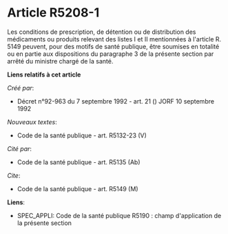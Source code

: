 # Article R5208-1

Les conditions de prescription, de détention ou de distribution des médicaments ou produits relevant des listes I et II
mentionnées à l'article R. 5149 peuvent, pour des motifs de santé publique, être soumises en totalité ou en partie aux
dispositions du paragraphe 3 de la présente section par arrêté du ministre chargé de la santé.

**Liens relatifs à cet article**

_Créé par_:

  - Décret n°92-963 du 7 septembre 1992 - art. 21 () JORF 10 septembre 1992

_Nouveaux textes_:

  - Code de la santé publique - art. R5132-23 (V)

_Cité par_:

  - Code de la santé publique - art. R5135 (Ab)

_Cite_:

  - Code de la santé publique - art. R5149 (M)

**Liens**:

  - SPEC_APPLI: Code de la santé publique R5190 : champ d'application de la présente section

